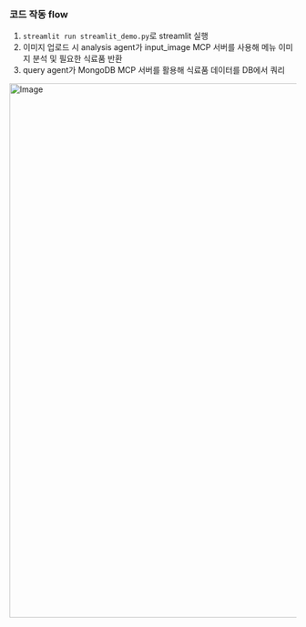 ### 코드 작동 flow

1. `streamlit run streamlit_demo.py`로 streamlit 실행
2. 이미지 업로드 시 analysis agent가 input_image MCP 서버를 사용해 메뉴 이미지 분석 및 필요한 식료품 반환
3. query agent가 MongoDB MCP 서버를 활용해 식료품 데이터를 DB에서 쿼리

<img width="938" alt="Image" src="https://github.com/user-attachments/assets/3ba31286-4702-4a80-8ef4-2e30de8fc3b8" />
